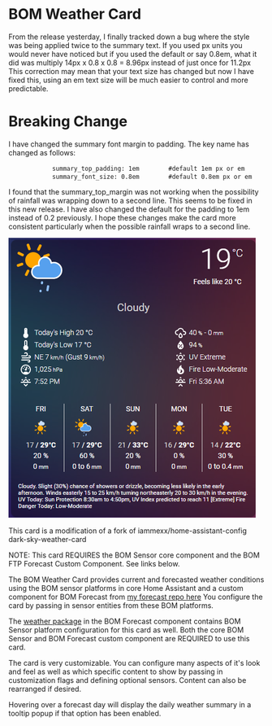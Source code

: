 # BOM Weather Card

From the release yesterday, I finally tracked down a bug where the style was being applied twice to the summary text. If you used px units you would never have noticed but if you used the default or say 0.8em, what it did was multiply 14px x 0.8 x 0.8 = 8.96px instead of just once for 11.2px
This correction may mean that your text size has changed but now I have fixed this, using an em text size will be much easier to control and more predictable.

# Breaking Change

I have changed the summary font margin to padding. The key name has changed as follows:
```
            summary_top_padding: 1em        #default 1em px or em
            summary_font_size: 0.8em        #default 0.8em px or em
```
I found that the summary_top_margin was not working when the possibility of rainfall was wrapping down to a second line. This seems to be fixed in this new release.
I have also changed the default for the padding to 1em instead of 0.2 previously.
I hope these changes make the card more consistent particularly when the possible rainfall wraps to a second line.

![image](https://github.com/DavidFW1960/bom-weather-card/blob/master/bom-weather.png)


This card is a modification of a fork of iammexx/home-assistant-config dark-sky-weather-card


NOTE: This card REQUIRES the BOM Sensor core component and the BOM FTP Forecast Custom Component. See links below.


The BOM Weather Card provides current and forecasted weather conditions using the BOM sensor platforms in core Home Assistant and a custom component for BOM Forecast from [my forecast repo here](https://github.com/DavidFW1960/bom_forecast) You configure the card by passing in sensor entities from these BOM platforms. 


The [weather package](https://github.com/DavidFW1960/bom_forecast/blob/master/weather.yaml) in the BOM Forecast component contains BOM Sensor platform configuration for this card as well. Both the core BOM Sensor and BOM Forecast custom component are REQUIRED to use this card.


The card is very customizable.  You can configure many aspects of it's look and feel as well as which specific content to show by passing in customization flags and defining optional sensors.  Content can also be rearranged if desired. 


Hovering over a forecast day will display the daily weather summary in a tooltip popup if that option has been enabled.
